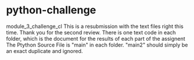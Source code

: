 # python-challenge
module_3_challenge_cl
This is a resubmission with the text files right this time. 
Thank you for the second review.
There is one text code in each folder, which is the document for the results of each part of the assignent
The Ptython Source File is "main" in each folder. "main2" should simply be an exact duplicate and ignored.
